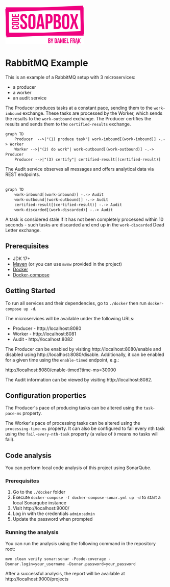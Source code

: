 [![Code Soapbox Logo](readme-images/codesoapbox_logo.svg)](https://codesoapbox.dev/)

# RabbitMQ Example

This is an example of a RabbitMQ setup with 3 microservices:

- a producer
- a worker
- an audit service

The Producer produces tasks at a constant pace, sending them to the `work-inbound` exchange.
These tasks are processed by the Worker, which sends the results to the `work-outbound` exchange.
The Producer certifies the results and sends them to the `certified-results` exchange.
```mermaid
graph TD
    Producer  -->|"(1) produce task"| work-inbound[(work-inbound)] -.-> Worker
    Worker -->|"(2) do work"| work-outbound[(work-outbound)] -.-> Producer
    Producer -->|"(3) certify"| certified-result[(certified-result)]
```

The Audit service observes all messages and offers analytical data via REST endpoints.

```mermaid

graph TD
    work-inbound[(work-inbound)] -.-> Audit
    work-outbound[(work-outbound)] -.-> Audit
    certified-result[(certified-result)] -.-> Audit
    work-discarded[(work-discarded)] -.-> Audit
```

A task is considered stale if it has not been completely processed within 10 seconds - such tasks are discarded and
end up in the `work-discarded` Dead Letter exchange. 

## Prerequisites

* JDK 17+
* [Maven](https://maven.apache.org/) (or you can use `mvnw` provided in the project)
* [Docker](https://docs.docker.com/get-docker/)
* [Docker-compose](https://docs.docker.com/compose/)

## Getting Started

To run all services and their dependencies, go to `./docker` then run `docker-compose up -d`.

The microservices will be available under the following URLs:
- Producer - http://localhost:8080
- Worker - http://localhost:8081
- Audit - http://localhost:8082

The Producer can be enabled by visiting http://localhost:8080/enable
and disabled using http://localhost:8080/disable.
Additionally, it can be enabled for a given time using the `enable-timed` endpoint, e.g.:

http://localhost:8080/enable-timed?time-ms=30000

The Audit information can be viewed by visiting http://localhost:8082.

## Configuration properties

The Producer's pace of producing tasks can be altered using the `task-pace-ms` property.

The Worker's pace of processing tasks can be altered using the `processing-time-ms` property.
It can also be configured to fail every nth task using the `fail-every-nth-task` property
(a value of `0` means no tasks will fail).

## Code analysis

You can perform local code analysis of this project using SonarQube.

### Prerequisites

1. Go to the `./docker` folder
2. Execute `docker-compose -f docker-compose-sonar.yml up -d` to start a local Sonarqube instance
3. Visit http://localhost:9000/
4. Log in with the credentials `admin:admin`
5. Update the password when prompted

### Running the analysis

You can run the analysis using the following command in the repository root:

```shell
mvn clean verify sonar:sonar -Pcode-coverage -Dsonar.login=your_username -Dsonar.password=your_password
```

After a successful analysis, the report will be available at http://localhost:9000/projects